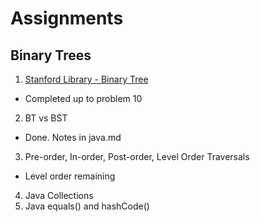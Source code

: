 # Assignments
## Binary Trees
1. [Stanford Library - Binary Tree](http://cslibrary.stanford.edu/110/BinaryTrees.html)
  * Completed up to problem 10
  
2. BT vs BST
  * Done. Notes in java.md
  
3. Pre-order, In-order, Post-order, Level Order Traversals
  * Level order remaining
  
4. Java Collections
5. Java equals() and hashCode()
